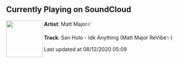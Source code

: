 ## Currently Playing on SoundCloud

[<img align="left" width="100" src="https://i1.sndcdn.com/artworks-YlMlOiGZ5Kv44M6E-lmRlvw-t50x50.jpg">](https://soundcloud.com/mattmajormusic/san-holo-idk-anything-revibe)

**Artist**: Matt Major☄️ 

**Track**: San Holo - Idk Anything (Matt Major ReVibe✨)

Last updated at 08/12/2020 05:09
